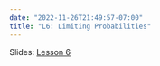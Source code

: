 ```yaml
---
date: "2022-11-26T21:49:57-07:00"
title: "L6: Limiting Probabilities"
---
```



Slides: [Lesson 6](/4limitingprob/4_stochastic_processes.pdf)
